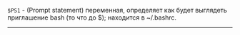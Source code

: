 `$PS1` - (Prompt statement) переменная, определяет как будет выглядеть приглашение bash (то что до $); находится в ~/.bashrc.

___